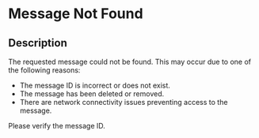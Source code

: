 # Message Not Found

## Description

The requested message could not be found. This may occur due to one of the following reasons:
- The message ID is incorrect or does not exist.
- The message has been deleted or removed.
- There are network connectivity issues preventing access to the message.

Please verify the message ID.